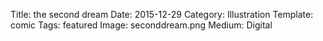 Title: the second dream
Date: 2015-12-29 
Category: Illustration
Template: comic
Tags: featured
Image: seconddream.png
Medium: Digital